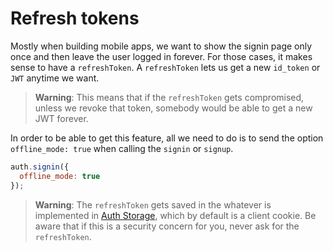 # Refresh tokens

Mostly when building mobile apps, we want to show the signin page only once and then leave the user logged in forever. For those cases, it makes sense to have a `refreshToken`. A `refreshToken` lets us get a new `id_token` or `JWT` anytime we want. 

> **Warning**: This means that if the `refreshToken` gets compromised, unless we revoke that token, somebody would be able to get a new JWT forever.

In order to be able to get this feature, all we need to do is to send the option `offline_mode: true` when calling the `signin` or `signup`.

````js
auth.signin({
  offline_mode: true
});
````

> **Warning**: The `refreshToken` gets saved in the whatever is implemented in [Auth Storage](custom-storage.md), which by default is a client cookie. Be aware that if this is a security concern for you, never ask for the `refreshToken`.


